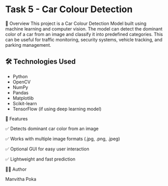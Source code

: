 # Task 5 - Car Colour Detection

📌 Overview
This project is a Car Colour Detection Model built using machine learning and computer vision. The model can detect the dominant color of a car from an image and classify it into predefined categories. This can be useful for traffic monitoring, security systems, vehicle tracking, and parking management.

## 🛠 Technologies Used
- Python
- OpenCV
- NumPy
- Pandas
- Matplotlib
- Scikit-learn
- TensorFlow (if using deep learning model)

  
📌 Features 

✅ Detects dominant car color from an image

✅ Works with multiple image formats (.jpg, .png, .jpeg)

✅ Optional GUI for easy user interaction

✅ Lightweight and fast prediction

👩‍💻 Author

Manvitha Poka
